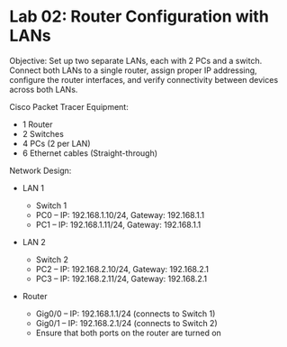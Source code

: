 # Lab 02: Router Configuration with LANs

Objective:
Set up two separate LANs, each with 2 PCs and a switch. Connect both LANs to a single router, assign proper IP addressing, configure the router interfaces, and verify connectivity between devices across both LANs.

Cisco Packet Tracer Equipment:
- 1 Router
- 2 Switches
- 4 PCs (2 per LAN)
- 6 Ethernet cables (Straight-through)

Network Design:
- LAN 1
  - Switch 1
   - PC0 – IP: 192.168.1.10/24, Gateway: 192.168.1.1
   - PC1 – IP: 192.168.1.11/24, Gateway: 192.168.1.1

- LAN 2
  - Switch 2
   - PC2 – IP: 192.168.2.10/24, Gateway: 192.168.2.1
   - PC3 – IP: 192.168.2.11/24, Gateway: 192.168.2.1

 - Router
   - Gig0/0 – IP: 192.168.1.1/24 (connects to Switch 1)
   - Gig0/1 – IP: 192.168.2.1/24 (connects to Switch 2)
   - Ensure that both ports on the router are turned on



